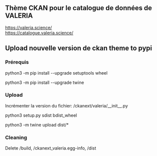 ## Thème CKAN pour le catalogue de données de VALERIA
https://valeria.science/  
https://catalogue.valeria.science/

## Upload nouvelle version de ckan theme to pypi

### Prérequis

python3 -m pip install --upgrade setuptools wheel

python3 -m pip install --upgrade twine

### Upload

Incrémenter la version du fichier: /ckanext/valeria/\_\_init\_\_.py

python3 setup.py sdist bdist_wheel

python3 -m twine upload dist/*

### Cleaning

Delete /build, /ckanext_valeria.egg-info, /dist